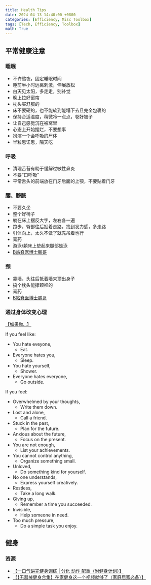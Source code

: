 ```yaml
---
title: Health Tips
date: 2024-04-13 14:40:00 +0800
categories: [Efficiency, Misc Toolbox]
tags: [Tech, Efficiency, Toolbox]
math: True
---
```


## 平常健康注意
### 睡眠

- 不许熬夜，固定睡眠时间
- 睡前半小时远离刺激，伸展放松
- 白天见太阳，多走走，别补觉
- 晚上拉好窗帘
- 枕头买舒服的
- 床不要硬的，也不能软到能塌下去且完全包裹的
- 保持合适温度，稍微冷一点点，卷好被子
- 让自己感觉沉在被窝里
- 心态上开始摆烂，不要想事
- 扮演一个会呼吸的尸体
- 半粒思诺思，隔天吃

### 呼吸

- 清理舌苔有助于缓解过敏性鼻炎
- 不要“口呼吸”
- 平常舌头的前端放在门牙后面的上颚，不要贴着门牙

### 腰、膀胱

- 不要久坐
- 整个好椅子
- 躺在床上摆反大字，左右各一遍
- 跑步，臀部往后掘着走路，找到发力感，多走路
- 引体向上，太久不做了就先吊着也行
- 膏药
- 游泳/躺床上垫起来腿部蛙泳
- [B站脊医博士鹏哥](https://space.bilibili.com/408907896)


### 颈

- 靠墙，头往后抵着墙来顶出身子
- 搞个枕头能撑颈椎的
- 膏药
- [B站脊医博士鹏哥](https://space.bilibili.com/408907896)

### 通过身体改变心理

[【如果你...】](https://www.bilibili.com/video/BV1eS421P7Fd/?share_source=copy_web&vd_source=b3cf9eb7cfe43c730613c5158a38e978)

If you feel like:
- You hate eveyone,
  - Eat.
- Everyone hates you,
  - Sleep.
- You hate yourself,
  - Shower.
- Everyone hates everyone,
  - Go outside.

If you feel:
- Overwhelmed by your thoughts,
  - Write them down.
- Lost and alone,
  - Call a friend.
- Stuck in the past,
  - Plan for the future.
- Anxious about the future,
  - Focus on the present.
- You are not enough,
  - List your achievements.
- You cannot control anything,
  - Organize something small.
- Unloved,
  - Do something kind for yourself.
- No one understands,
  - Express yourself creatively.
- Restless,
  - Take a long walk.
- Giving up,
  - Remember a time you succeeded.
- Invisible,
  - Help someone in need.
- Too much pressure,
  - Do a simple task you enjoy.


## 健身

### 资源

- [【一口气讲完健身训练 | 分化 动作 配重（附健身计划）】](https://www.bilibili.com/video/BV19L4y1w7zN?vd_source=b3cf9eb7cfe43c730613c5158a38e978)
- [【【无器械健身合集】在家健身这一个视频就够了（家庭居家必备）】](https://www.bilibili.com/video/BV1Gy4y1n7Pv?vd_source=b3cf9eb7cfe43c730613c5158a38e978)
